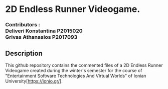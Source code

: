# 2D Endless Runner Videogame.
### Contributors :<br>Deliveri Konstantina P2015020<br>Grivas Athanasios P2017093

## Description
This github repository contains the commented files of a 2D Endless Runner Videogame created during the winter's semester for the course of "Entertainment Software Technologies And Virtual Worlds" of Ionian University[https://ionio.gr/].
